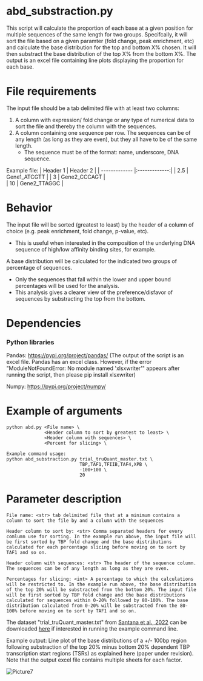 # abd_substraction.py #
This script will calculate the proportion of each base at a given position for multiple sequences of the same length for two groups. Specifcally, it will sort the file based on a given paramter (fold change, peak enrichment, etc) and calculate the base distribution for the top and bottom X% chosen. It will then substract the base distribution of the top X% from the bottom X%. The output is an excel file containing line plots displaying the proportion for each base. 

# File requirements #
The input file should be a tab delimited file with at least two columns: 
   1. A column with expression/ fold change or any type of numerical data to sort the file and thereby the column with the sequences.
   2. A column containing one sequence per row. The sequences can be of any length (as long as they are even), but they all have to be of the same length.
      * The sequence must be of the format: name, underscore, DNA sequence.

Example file:
| Header 1      | Header 2      |
| ------------- |:-------------:| 
| 2.5           | Gene1_ATCGTT  | 
| 3             | Gene2_CCCAGT  |  
| 10            | Gene2_TTAGGC  |    


# Behavior #
The input file will be sorted (greatest to least) by the header of a column of choice (e.g. peak enrichment, fold change, p-value, etc). 
  * This is useful when interested in the composition of the underlying DNA sequence of high/low affinity binding sites, for example. 

A base distribution will be calculated for the indicated two groups of percentage of sequences.
  * Only the sequences that fall within the lower and upper bound percentages will be used for the analysis.
  * This analysis gives a clearer view of the preference/disfavor of sequences by substracting the top from the bottom. 

# Dependencies #
### Python libraries ###
Pandas: https://pypi.org/project/pandas/
(The output of the script is an excel file. Pandas has an excel class. However, if the error "ModuleNotFoundError: No module named 'xlsxwriter'" appears after running the script, then please pip install xlsxwriter)

Numpy: https://pypi.org/project/numpy/

# Example of arguments #
```
python abd.py <File name> \
              <Header column to sort by greatest to least> \
              <Header column with sequences> \
              <Percent for slicing> \

Example command usage: 
python abd_substraction.py trial_truQuant_master.txt \
                           TBP,TAF1,TFIIB,TAF4,XPB \
                           -100+100 \
                           20
```
# Parameter description #
```
File name: <str> tab delimited file that at a minimum contains a column to sort the file by and a column with the sequences

Header column to sort by: <str> Comma separated headers for every comlumn use for sorting. In the example run above, the input file will be first sorted by TBP fold change and the base distributions calculated for each percentage slicing before moving on to sort by TAF1 and so on.

Header column with sequences: <str> The header of the sequence column. The sequences can be of any length as long as they are even.

Percentages for slicing: <int> A percentage to which the calculations will be restricted to. In the example run above, the base distribution of the top 20% will be substracted from the bottom 20%. The input file will be first sorted by TBP fold change and the base distributions calculated for sequences within 0-20% followed by 80-100%. The base distribution calculated from 0-20% will be substracted from the 80-100% before moving on to sort by TAF1 and so on.
```

The dataset "trial_truQuant_master.txt" from [Santana et al., 2022](https://academic.oup.com/nar/advance-article/doi/10.1093/nar/gkac678/6659871?guestAccessKey=88024805-7d8e-4421-a032-dbef1c737757) can be downloaded [here](https://github.com/JuanFSantana/DNA-and-RNA-seq-analysis-essentials/blob/main/Average%20base%20distribution%20plots/trial_truQuant_master.txt) if interested in running the example command line. 

Example output: Line plot of the base distributions of a +/- 100bp region following substraction of the top 20% minus bottom 20% dependent TBP transcription start regions (TSRs) as explained here (paper under revision). Note that the output excel file contains multiple sheets for each factor.

![Picture7](https://user-images.githubusercontent.com/38702786/166009944-6e392122-94b7-4712-81d9-95f75606c80c.png)
